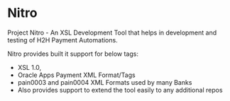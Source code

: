 # Nitro

Project Nitro - An XSL Development Tool that helps in development and testing of H2H Payment Automations. 

Nitro provides built it support for below tags:

- XSL 1.0,
- Oracle Apps Payment XML Format/Tags
- pain0003 and pain0004 XML Formats used by many Banks
- Also provides support to extend the tool easily to any additional repos 
